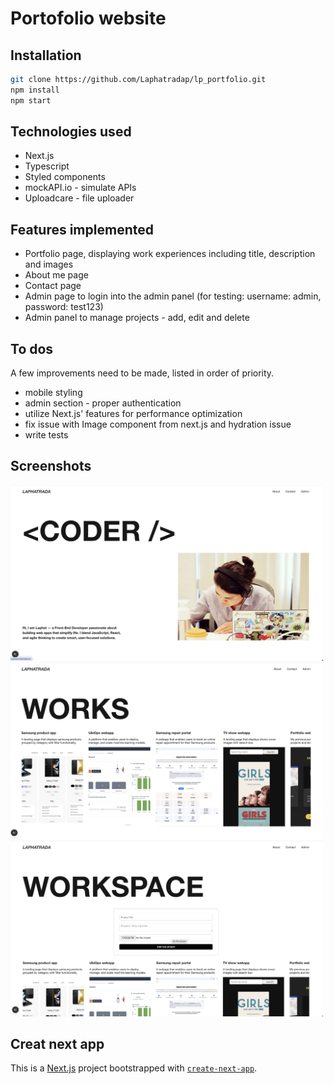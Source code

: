 # Portofolio website

## Installation
```bash
git clone https://github.com/Laphatradap/lp_portfolio.git
npm install
npm start
```
## Technologies used
- Next.js
- Typescript
- Styled components
- mockAPI.io - simulate APIs
- Uploadcare - file uploader

## Features implemented
- Portfolio page, displaying work experiences including title, description and images
- About me page
- Contact page
- Admin page to login into the admin panel
(for testing: username: admin, password: test123)
- Admin panel to manage projects - add, edit and delete

## To dos 
A few improvements need to be made, listed in order of priority.
- mobile styling
- admin section - proper authentication
- utilize Next.js' features for performance optimization
- fix issue with Image component from next.js and hydration issue
- write tests

## Screenshots
<img src="./public/images/about.png" width="500"> <br />
<img src="./public/images/works.png" width="500"> <br />
<img src="./public/images/workspace.png" width="500">

## Creat next app
This is a [Next.js](https://nextjs.org) project bootstrapped with [`create-next-app`](https://nextjs.org/docs/app/api-reference/cli/create-next-app).
